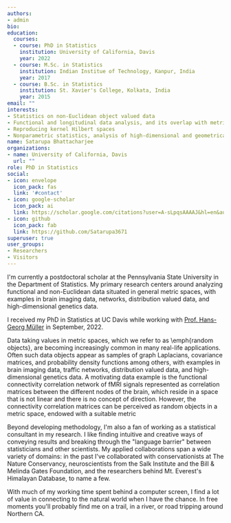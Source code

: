 ```yaml
---
authors:
- admin
bio:
education:
  courses:
  - course: PhD in Statistics 
    institution: University of California, Davis
    year: 2022
  - course: M.Sc. in Statistics
    institution: Indian Institue of Technology, Kanpur, India 
    year: 2017
  - course: B.Sc. in Statistics
    institution: St. Xavier's College, Kolkata, India
    year: 2015
email: ""
interests:
- Statistics on non-Euclidean object valued data
- Functional and longitudinal data analysis, and its overlap with metric geometry
- Reproducing kernel Hilbert spaces
- Nonparametric statistics, analysis of high-dimensional and geometrical data
name: Satarupa Bhattacharjee
organizations:
- name: University of California, Davis
  url: ""
role: PhD in Statistics
social:
- icon: envelope
  icon_pack: fas
  link: '#contact'
- icon: google-scholar
  icon_pack: ai
  link: https://scholar.google.com/citations?user=A-sLpqsAAAAJ&hl=en&authuser=1
- icon: github
  icon_pack: fab
  link: https://github.com/Satarupa3671
superuser: true
user_groups:
- Researchers
- Visitors
---
```


I'm currently a postdoctoral scholar at the Pennsylvania State University in the Department of Statistics.  My primary research centers around analyzing functional and non-Euclidean data situated in general metric spaces,  with examples in brain imaging data, networks, distribution valued data, and high-dimensional genetics data.

I received my PhD in Statistics at UC Davis while working with [Prof. Hans-Georg Müller](https://anson.ucdavis.edu/~mueller/) in September, 2022. 


Data taking values in metric spaces, which we refer to as \emph{random objects}, are becoming increasingly common in many real-life applications. Often such data objects appear as samples of graph Laplacians, covariance matrices, and probability density functions among others, with examples in brain imaging data, traffic networks, distribution valued data, and high-dimensional genetics data. A motivating data example is the functional connectivity correlation network of fMRI signals represented
as correlation matrices between the different nodes of the brain, which reside in a space that is not linear and there is no concept of direction. However, the connectivity correlation matrices can be perceived as random objects in a metric space, endowed with a suitable metric

<!---Broadly, I am interested in the treatment of complex structured data whose geometries thwart traditional, off-the-shelf statistical methods. In particular I am attracted to questions concerning functional data, especially when the functions are multivariate, contaminated by warping, or subject to constraints, as in the case of densities or monotonic curves. I am also a contributor and past maintainer of the R package [fdapace](https://cran.r-project.org/web/packages/fdapace/index.html). 

A motivating example for much of my work arises in the study of human growth curves, in which several body measurements are tracked from infancy to adulthood. In my PhD, my methodological projects involved identifying systematic phase variation in growth spurts across both individuals and different modalities of growth (e.g. arms, legs, spine). My research approaches this problem by exploring models which can quantify intercomponent time dynamics for multivariate functional data, like time warping and time shifting frameworks. --->

Beyond developing methodology, I'm also a fan of working as a statistical consultant in my research. I like finding intuitive and creative ways of conveying results and breaking through the "language barrier" between statisticians and other scientists. My applied collaborations span a wide variety of domains: in the past I've collaborated with conservationists at The Nature Conservancy, neuroscientists from the Salk Institute and the Bill & Melinda Gates Foundation, and the researchers behind Mt. Everest's Himalayan Database, to name a few.

With much of my working time spent behind a computer screen, I find a lot of value in connecting to the natural world when I have the chance. In free moments you'll probably find me on a trail, in a river, or road tripping around Northern CA.

<!--- Since coming to Davis I've become somewhat of an amateur naturalist and developed an interest in citizen science projects. --->


